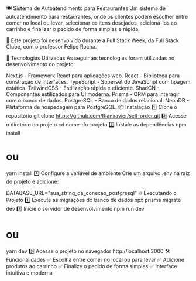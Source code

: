 🍽️ Sistema de Autoatendimento para Restaurantes
Um sistema de autoatendimento para restaurantes, onde os clientes podem escolher entre comer no local ou levar, selecionar os itens desejados, adicioná-los ao carrinho e finalizar o pedido de forma simples e rápida.

🚀 Este projeto foi desenvolvido durante a Full Stack Week, da Full Stack Clube, com o professor Felipe Rocha.

🚀 Tecnologias Utilizadas
As seguintes tecnologias foram utilizadas no desenvolvimento do projeto:

Next.js - Framework React para aplicações web.
React - Biblioteca para construção de interfaces.
TypeScript - Superset do JavaScript com tipagem estática.
TailwindCSS - Estilização rápida e eficiente.
ShadCN - Componentes estilizados para UI moderna.
Prisma - ORM para interagir com o banco de dados.
PostgreSQL - Banco de dados relacional.
NeonDB - Plataforma de hospedagem para PostgreSQL.
📦 Instalação
1️⃣ Clone o repositório
git clone https://github.com/Rianxavier/self-order.git
2️⃣ Acesse o diretório do projeto
cd nome-do-projeto
3️⃣ Instale as dependências
npm install
# ou
yarn install
4️⃣ Configure a variável de ambiente
Crie um arquivo .env na raiz do projeto e adicione:

DATABASE_URL="sua_string_de_conexao_postgresql"
🔥 Executando o Projeto
1️⃣ Execute as migrações do banco de dados
npx prisma migrate dev
2️⃣ Inicie o servidor de desenvolvimento
npm run dev
# ou
yarn dev
3️⃣ Acesse o projeto no navegador
http://localhost:3000
🛠️ Funcionalidades
✅ Escolha entre comer no local ou para levar
✅ Adicione produtos ao carrinho
✅ Finalize o pedido de forma simples
✅ Interface intuitiva e moderna
